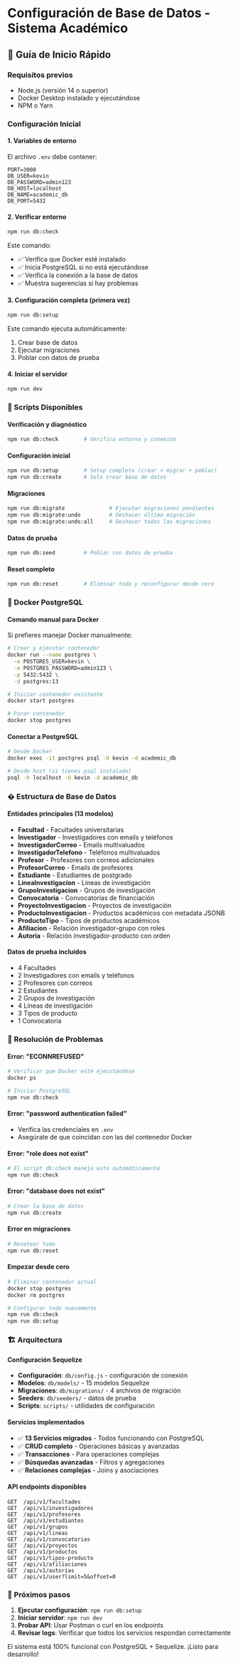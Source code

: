 # Configuración de Base de Datos - Sistema Académico

## 🚀 Guía de Inicio Rápido

### Requisitos previos
- Node.js (versión 14 o superior)
- Docker Desktop instalado y ejecutándose
- NPM o Yarn

### Configuración Inicial

#### 1. Variables de entorno
El archivo `.env` debe contener:
```env
PORT=3000
DB_USER=kevin
DB_PASSWORD=admin123
DB_HOST=localhost
DB_NAME=academic_db
DB_PORT=5432
```

#### 2. Verificar entorno
```bash
npm run db:check
```
Este comando:
- ✅ Verifica que Docker esté instalado
- ✅ Inicia PostgreSQL si no está ejecutándose
- ✅ Verifica la conexión a la base de datos
- ✅ Muestra sugerencias si hay problemas

#### 3. Configuración completa (primera vez)
```bash
npm run db:setup
```
Este comando ejecuta automáticamente:
1. Crear base de datos
2. Ejecutar migraciones
3. Poblar con datos de prueba

#### 4. Iniciar el servidor
```bash
npm run dev
```

### 🔧 Scripts Disponibles

#### Verificación y diagnóstico
```bash
npm run db:check        # Verifica entorno y conexión
```

#### Configuración inicial
```bash
npm run db:setup        # Setup completo (crear + migrar + poblar)
npm run db:create       # Solo crear base de datos
```

#### Migraciones
```bash
npm run db:migrate              # Ejecutar migraciones pendientes
npm run db:migrate:undo         # Deshacer última migración
npm run db:migrate:undo:all     # Deshacer todas las migraciones
```

#### Datos de prueba
```bash
npm run db:seed         # Poblar con datos de prueba
```

#### Reset completo
```bash
npm run db:reset        # Eliminar todo y reconfigurar desde cero
```

### 🐳 Docker PostgreSQL

#### Comando manual para Docker
Si prefieres manejar Docker manualmente:
```bash
# Crear y ejecutar contenedor
docker run --name postgres \
  -e POSTGRES_USER=kevin \
  -e POSTGRES_PASSWORD=admin123 \
  -p 5432:5432 \
  -d postgres:13

# Iniciar contenedor existente
docker start postgres

# Parar contenedor
docker stop postgres
```

#### Conectar a PostgreSQL
```bash
# Desde Docker
docker exec -it postgres psql -U kevin -d academic_db

# Desde host (si tienes psql instalado)
psql -h localhost -U kevin -d academic_db
```

### � Estructura de Base de Datos

#### Entidades principales (13 modelos)
- **Facultad** - Facultades universitarias
- **Investigador** - Investigadores con emails y teléfonos
- **InvestigadorCorreo** - Emails multivaluados
- **InvestigadorTelefono** - Teléfonos multivaluados
- **Profesor** - Profesores con correos adicionales
- **ProfesorCorreo** - Emails de profesores
- **Estudiante** - Estudiantes de postgrado
- **LineaInvestigacion** - Líneas de investigación
- **GrupoInvestigacion** - Grupos de investigación
- **Convocatoria** - Convocatorias de financiación
- **ProyectoInvestigacion** - Proyectos de investigación
- **ProductoInvestigacion** - Productos académicos con metadata JSONB
- **ProductoTipo** - Tipos de productos académicos
- **Afiliacion** - Relación investigador-grupo con roles
- **Autoria** - Relación investigador-producto con orden

#### Datos de prueba incluidos
- 4 Facultades
- 2 Investigadores con emails y teléfonos
- 2 Profesores con correos
- 2 Estudiantes
- 2 Grupos de investigación
- 4 Líneas de investigación
- 3 Tipos de producto
- 1 Convocatoria

### 🔧 Resolución de Problemas

#### Error: "ECONNREFUSED"
```bash
# Verificar que Docker esté ejecutándose
docker ps

# Iniciar PostgreSQL
npm run db:check
```

#### Error: "password authentication failed"
- Verifica las credenciales en `.env`
- Asegúrate de que coincidan con las del contenedor Docker

#### Error: "role does not exist"
```bash
# El script db:check maneja esto automáticamente
npm run db:check
```

#### Error: "database does not exist"
```bash
# Crear la base de datos
npm run db:create
```

#### Error en migraciones
```bash
# Resetear todo
npm run db:reset
```

#### Empezar desde cero
```bash
# Eliminar contenedor actual
docker stop postgres
docker rm postgres

# Configurar todo nuevamente
npm run db:check
npm run db:setup
```

### 🏗️ Arquitectura

#### Configuración Sequelize
- **Configuración**: `db/config.js` - configuración de conexión
- **Modelos**: `db/models/` - 15 modelos Sequelize
- **Migraciones**: `db/migrations/` - 4 archivos de migración
- **Seeders**: `db/seeders/` - datos de prueba
- **Scripts**: `scripts/` - utilidades de configuración

#### Servicios implementados
- ✅ **13 Servicios migrados** - Todos funcionando con PostgreSQL
- ✅ **CRUD completo** - Operaciones básicas y avanzadas
- ✅ **Transacciones** - Para operaciones complejas
- ✅ **Búsquedas avanzadas** - Filtros y agregaciones
- ✅ **Relaciones complejas** - Joins y asociaciones

#### API endpoints disponibles
```
GET  /api/v1/facultades
GET  /api/v1/investigadores  
GET  /api/v1/profesores
GET  /api/v1/estudiantes
GET  /api/v1/grupos
GET  /api/v1/lineas
GET  /api/v1/convocatorias
GET  /api/v1/proyectos
GET  /api/v1/productos
GET  /api/v1/tipos-producto
GET  /api/v1/afiliaciones
GET  /api/v1/autorias
GET  /api/v1/user?limit=5&offset=0
```

### 📝 Próximos pasos

1. **Ejecutar configuración**: `npm run db:setup`
2. **Iniciar servidor**: `npm run dev`
3. **Probar API**: Usar Postman o curl en los endpoints
4. **Revisar logs**: Verificar que todos los servicios respondan correctamente

El sistema está 100% funcional con PostgreSQL + Sequelize. ¡Listo para desarrollo!
